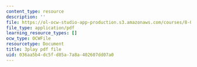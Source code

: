 ```yaml
---
content_type: resource
description: ''
file: https://ol-ocw-studio-app-production.s3.amazonaws.com/courses/8-01sc-classical-mechanics-fall-2016/036aa5b4dc5fd85a7a8a402607dd07a0_DYi8KTt8688.pdf
file_type: application/pdf
learning_resource_types: []
ocw_type: OCWFile
resourcetype: Document
title: 3play pdf file
uid: 036aa5b4-dc5f-d85a-7a8a-402607dd07a0
---
```

